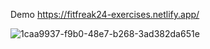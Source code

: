 Demo https://fitfreak24-exercises.netlify.app/


![1caa9937-f9b0-48e7-b268-3ad382da651e](https://user-images.githubusercontent.com/100964607/173252961-6cea6551-c6a6-4713-9730-d66fee1a0052.png)
